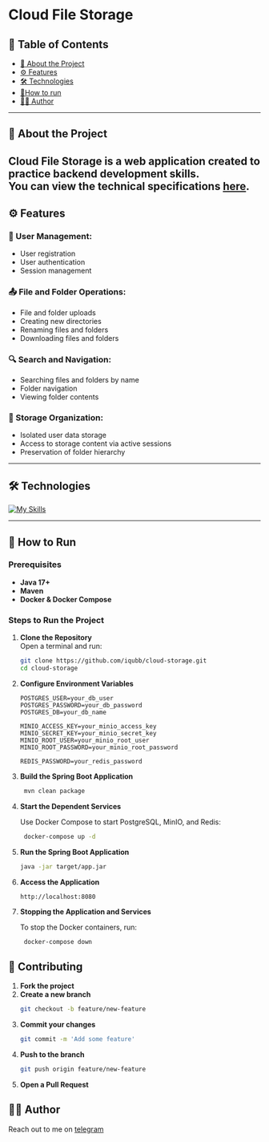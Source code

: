 # Cloud File Storage
## 📑 Table of Contents

- [📝 About the Project](#-about-the-project)
- [⚙️ Features](#-features)
- [🛠️ Technologies](#-technologies)
- [🏃How to run](#-how-to-run)
- [👨‍💻 Author](#-author)
---
## 📝 About the Project

Cloud File Storage is a web application created to practice backend development skills.  
You can view the technical specifications [here](https://zhukovsd.github.io/java-backend-learning-course/projects/cloud-file-storage/).
---
## ⚙️ Features

### 👤 User Management:
- User registration
- User authentication
- Session management

### 📤 File and Folder Operations:
- File and folder uploads
- Creating new directories
- Renaming files and folders
- Downloading files and folders

### 🔍 Search and Navigation:
- Searching files and folders by name
- Folder navigation
- Viewing folder contents

### 💾 Storage Organization:
- Isolated user data storage
- Access to storage content via active sessions
- Preservation of folder hierarchy

---

## 🛠️ Technologies

[![My Skills](https://skillicons.dev/icons?i=java,spring,postgres,redis,maven,react,docker,git,js,&perline=10)](https://skillicons.dev)

---

## 🏃 How to Run

### Prerequisites
- **Java 17+**
- **Maven**
- **Docker & Docker Compose**

### Steps to Run the Project

1. **Clone the Repository**  
   Open a terminal and run:
   ```bash
   git clone https://github.com/iqubb/cloud-storage.git
   cd cloud-storage
   ```
2. **Configure Environment Variables**
    ```
    POSTGRES_USER=your_db_user
    POSTGRES_PASSWORD=your_db_password
    POSTGRES_DB=your_db_name
    
    MINIO_ACCESS_KEY=your_minio_access_key
    MINIO_SECRET_KEY=your_minio_secret_key
    MINIO_ROOT_USER=your_minio_root_user
    MINIO_ROOT_PASSWORD=your_minio_root_password
    
    REDIS_PASSWORD=your_redis_password
    ```
3. **Build the Spring Boot Application**
   ```bash
    mvn clean package
   ```
4. **Start the Dependent Services**

    Use Docker Compose to start PostgreSQL, MinIO, and Redis:
   ```bash
    docker-compose up -d
   ```

5. **Run the Spring Boot Application**
   ```bash
   java -jar target/app.jar
   ```

6. **Access the Application**

       http://localhost:8080

7. **Stopping the Application and Services**

    To stop the Docker containers, run:
   ```bash
    docker-compose down
   ```

## 🤝 Contributing

1. **Fork the project**
2. **Create a new branch**
   ```bash
   git checkout -b feature/new-feature
   ```
3. **Commit your changes**
   ```bash
   git commit -m 'Add some feature'
   ```
4. **Push to the branch**
   ```bash
   git push origin feature/new-feature
   ```
5. **Open a Pull Request**
## 👨‍💻 Author
Reach out to me on [telegram](https://t.me/qubby)